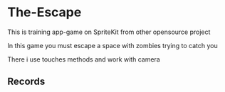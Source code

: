 # The-Escape

This is training app-game on SpriteKit from other opensource project

In this game you must escape a space with zombies trying to catch you 

There i use touches methods and work with camera

## Records
